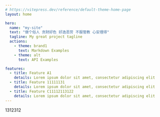```yaml
---
# https://vitepress.dev/reference/default-theme-home-page
layout: home

hero:
  name: "my-site"
  text: "做个俗人 贪财好色 好逸恶劳 不服管教 心安理得"
  tagline: My great project tagline
  actions:
    - theme: brand1
      text: Markdown Examples
    - theme: alt
      text: API Examples

features:
  - title: Feature A1
    details: Lorem ipsum dolor sit amet, consectetur adipiscing elit
  - title: Feature 11111131
    details: Lorem ipsum dolor sit amet, consectetur adipiscing elit
  - title: Feature C11112113122
    details: Lorem ipsum dolor sit amet, consectetur adipiscing elit
---
```


<script setup>
  import {ref} from 'vue';
</script>

<div>1312312</div>

